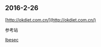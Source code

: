 ## 2016-2-26
[http://okdiet.com.cn/](http://okdiet.com.cn/)

参考站

[lbesec](http://www.lbesec.com/)

